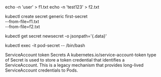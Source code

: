 echo -n 'user' > f1.txt
echo -n 'test123' > f2.txt

kubectl create secret generic first-secret \
--from-file=f1.txt \
--from-file=f2.txt

kubectl get secret newsecret -o jsonpath='{.data}'

kubectl exec -it pod-secret -- /bin/bash

ServiceAccount token Secrets
A kubernetes.io/service-account-token type of Secret is used to store a token credential that identifies a ServiceAccount. This is a legacy mechanism that provides long-lived ServiceAccount credentials to Pods.